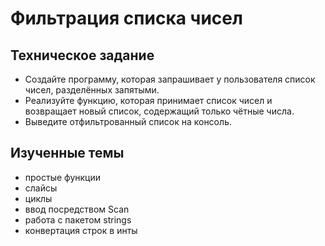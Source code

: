 # Фильтрация списка чисел

## Техническое задание

- Создайте программу, которая запрашивает у пользователя список чисел, разделённых запятыми.
- Реализуйте функцию, которая принимает список чисел и возвращает новый список, содержащий только чётные числа.
- Выведите отфильтрованный список на консоль.

## Изученные темы
- простые функции
- слайсы
- циклы
- ввод посредством Scan
- работа с пакетом strings
- конвертация строк в инты